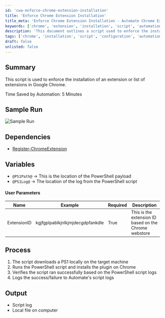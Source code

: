 ```yaml
---
id: 'cwa-enforce-chrome-extension-installation'
title: 'Enforce Chrome Extension Installation'
title_meta: 'Enforce Chrome Extension Installation - Automate Chrome Extensions'
keywords: ['chrome', 'extension', 'installation', 'script', 'automation']
description: 'This document outlines a script used to enforce the installation of specified extensions in Google Chrome, detailing the process, dependencies, and user parameters required for successful execution.'
tags: ['chrome', 'installation', 'script', 'configuration', 'automation']
draft: false
unlisted: false
---
```

## Summary

This script is used to enforce the installation of an extension or list of extensions in Google Chrome.

Time Saved by Automation: 5 Minutes

## Sample Run

![Sample Run](..\..\..\static\img\Chrome---Install-Extension\image_1.png)

## Dependencies

- [Register-ChromeExtension](https://proval.itglue.com/DOC-5078775-7267407)

## Variables

- `@PS1Path@` -> This is the location of the PowerShell payload
- `@PS1Log@` -> The location of the log from the PowerShell script

#### User Parameters

| Name        | Example                                   | Required | Description                                              |
|-------------|-------------------------------------------|----------|----------------------------------------------------------|
| ExtensionID | kgjfgplpablkjnlkjmjdecgdpfankdle        | True     | This is the extension ID based on the Chrome webstore   |

## Process

1. The script downloads a PS1 locally on the target machine
2. Runs the PowerShell script and installs the plugin on Chrome
3. Verifies the script ran successfully based on the PowerShell script logs
4. Logs the success/failure to Automate's script logs

## Output

- Script log
- Local file on computer


